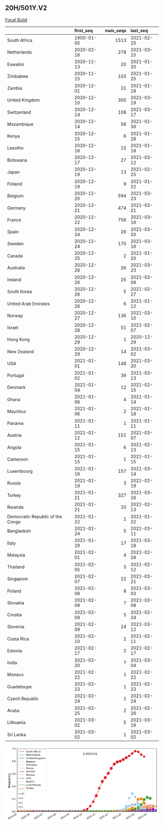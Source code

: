 

## 20H/501Y.V2
[Focal Build](https://nextstrain.org/groups/neherlab/ncov/S.501Y.V2?c=gt-S_501)

|                                  | first_seq   |   num_seqs | last_seq   |
|:---------------------------------|:------------|-----------:|:-----------|
| South Africa                     | 1900-01-05  |       1513 | 2021-02-25 |
| Netherlands                      | 2020-02-16  |        278 | 2021-03-15 |
| Eswatini                         | 2020-11-13  |         20 | 2021-01-20 |
| Zimbabwe                         | 2020-11-15  |        103 | 2021-01-25 |
| Zambia                           | 2020-12-01  |         31 | 2021-01-18 |
| United Kingdom                   | 2020-12-10  |        300 | 2021-03-19 |
| Switzerland                      | 2020-12-14  |        108 | 2021-03-17 |
| Mozambique                       | 2020-12-14  |         56 | 2021-01-30 |
| Kenya                            | 2020-12-15  |          6 | 2021-01-28 |
| Lesotho                          | 2020-12-16  |         15 | 2021-01-18 |
| Botswana                         | 2020-12-17  |         27 | 2021-03-12 |
| Japan                            | 2020-12-19  |         13 | 2021-02-25 |
| Finland                          | 2020-12-19  |          9 | 2021-01-22 |
| Belgium                          | 2020-12-20  |        594 | 2021-03-23 |
| Germany                          | 2020-12-21  |        474 | 2021-03-21 |
| France                           | 2020-12-22  |        756 | 2021-03-16 |
| Spain                            | 2020-12-24  |         26 | 2021-03-20 |
| Sweden                           | 2020-12-24  |        170 | 2021-03-16 |
| Canada                           | 2020-12-25  |          2 | 2021-01-20 |
| Australia                        | 2020-12-26  |         26 | 2021-03-23 |
| Ireland                          | 2020-12-26  |         25 | 2021-03-09 |
| South Korea                      | 2020-12-26  |          5 | 2021-02-27 |
| United Arab Emirates             | 2020-12-26  |          6 | 2021-01-12 |
| Norway                           | 2020-12-27  |        136 | 2021-03-10 |
| Israel                           | 2020-12-28  |         51 | 2021-02-07 |
| Hong Kong                        | 2020-12-29  |          1 | 2020-12-29 |
| New Zealand                      | 2020-12-29  |         14 | 2021-03-02 |
| USA                              | 2021-01-01  |        148 | 2021-03-20 |
| Portugal                         | 2021-01-02  |         39 | 2021-03-13 |
| Denmark                          | 2021-01-04  |         12 | 2021-02-15 |
| Ghana                            | 2021-01-06  |          4 | 2021-01-14 |
| Mauritius                        | 2021-01-06  |          2 | 2021-01-18 |
| Panama                           | 2021-01-11  |          1 | 2021-01-11 |
| Austria                          | 2021-01-12  |        151 | 2021-03-07 |
| Angola                           | 2021-01-15  |          6 | 2021-02-13 |
| Cameroon                         | 2021-01-15  |          1 | 2021-01-15 |
| Luxembourg                       | 2021-01-16  |        157 | 2021-03-14 |
| Russia                           | 2021-01-19  |          3 | 2021-02-19 |
| Turkey                           | 2021-01-21  |        327 | 2021-03-16 |
| Rwanda                           | 2021-01-21  |         10 | 2021-02-13 |
| Democratic Republic of the Congo | 2021-01-22  |          1 | 2021-01-22 |
| Bangladesh                       | 2021-01-24  |          5 | 2021-03-11 |
| Italy                            | 2021-01-29  |         17 | 2021-03-18 |
| Malaysia                         | 2021-02-01  |          4 | 2021-02-28 |
| Thailand                         | 2021-02-05  |          3 | 2021-02-12 |
| Singapore                        | 2021-02-07  |         22 | 2021-03-21 |
| Poland                           | 2021-02-08  |          8 | 2021-03-03 |
| Slovakia                         | 2021-02-08  |          7 | 2021-03-08 |
| Croatia                          | 2021-02-09  |          5 | 2021-02-24 |
| Slovenia                         | 2021-02-09  |         24 | 2021-03-12 |
| Costa Rica                       | 2021-02-10  |          2 | 2021-02-11 |
| Estonia                          | 2021-02-17  |          2 | 2021-02-17 |
| India                            | 2021-02-20  |          7 | 2021-03-04 |
| Monaco                           | 2021-02-22  |          1 | 2021-02-22 |
| Guadeloupe                       | 2021-02-23  |          1 | 2021-02-23 |
| Czech Republic                   | 2021-02-24  |          1 | 2021-02-24 |
| Aruba                            | 2021-02-25  |          2 | 2021-02-26 |
| Lithuania                        | 2021-03-02  |          5 | 2021-03-16 |
| Sri Lanka                        | 2021-03-02  |          1 | 2021-03-02 |

![Overall trends S.501Y.V2](/overall_trends_figures/overall_trends_S.501Y.V2.png)